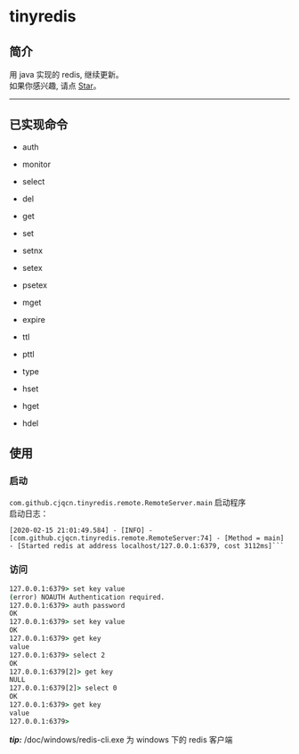 # tinyredis

## 简介
用 java 实现的 redis, 继续更新。   
如果你感兴趣, 请点 [Star](https://github.com/cjqCN/tinyredis/stargazers)。  

----------------

## 已实现命令
- auth 
- monitor
- select 
- del
- get
- set
- setnx
- setex
- psetex
- mget

- expire
- ttl
- pttl
- type

- hset
- hget
- hdel

## 使用
### 启动
`com.github.cjqcn.tinyredis.remote.RemoteServer.main` 启动程序    
启动日志：
```log
[2020-02-15 21:01:49.584] - [INFO] - [com.github.cjqcn.tinyredis.remote.RemoteServer:74] - [Method = main] - [Started redis at address localhost/127.0.0.1:6379, cost 3112ms]```
```

### 访问

```cmd
127.0.0.1:6379> set key value
(error) NOAUTH Authentication required.
127.0.0.1:6379> auth password
OK
127.0.0.1:6379> set key value
OK
127.0.0.1:6379> get key
value
127.0.0.1:6379> select 2
OK
127.0.0.1:6379[2]> get key
NULL
127.0.0.1:6379[2]> select 0
OK
127.0.0.1:6379> get key
value
127.0.0.1:6379>
```

***tip:*** /doc/windows/redis-cli.exe 为 windows 下的 redis 客户端

